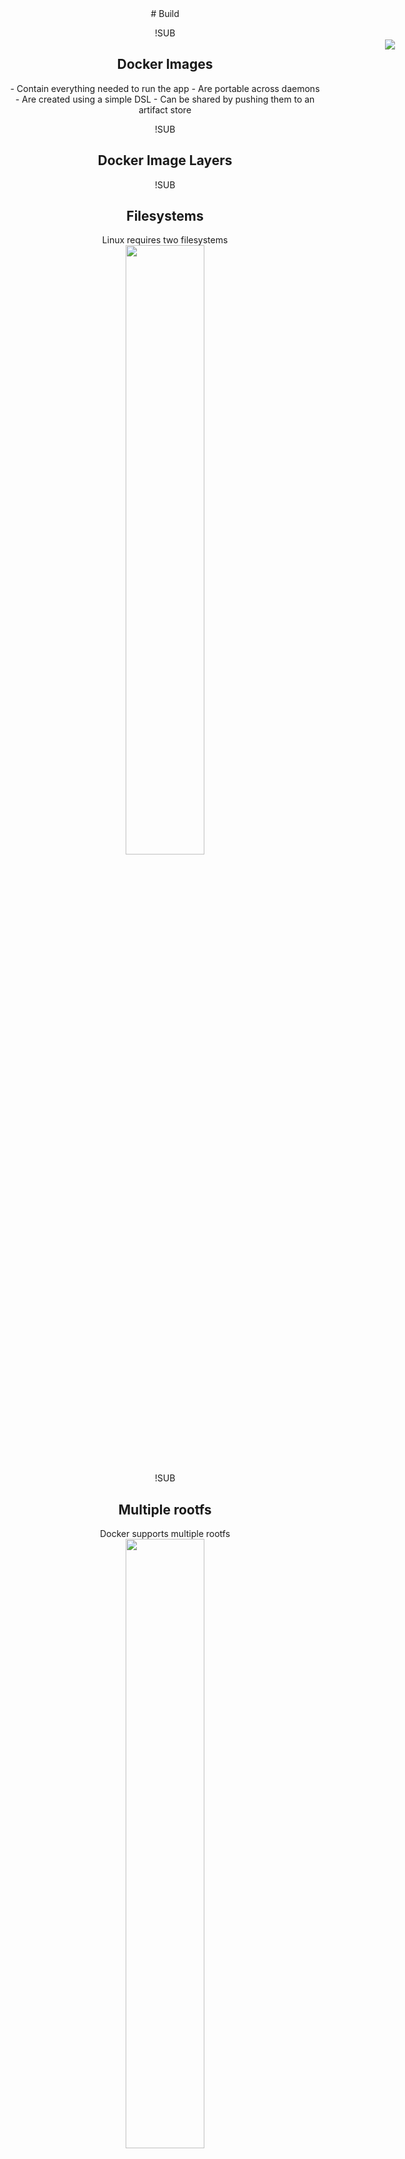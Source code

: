 <!-- .slide: data-background="#6B205E" -->
<center>
# Build

!SUB
## Docker Images

<div style="position: absolute; right: 0; top:100; width: 25%; height: auto;"><img src="img/docker-image.png"/></div>
- Contain everything needed to run the app
- Are portable across daemons
- Are created using a simple DSL
- Can be shared by pushing them to an artifact store

!SUB
## Docker Image Layers

!SUB
## Filesystems
<center>
<p>
		Linux requires two filesystems<br/>
<img src="img/docker-filesystems-generic.png" style="width: 50%; height: 50%;" />
</p>
</center>


!SUB
## Multiple rootfs
<center>
<p>
		Docker supports multiple rootfs<br/>
<img src="img/docker-filesystems-multiroot.png" style="width: 50%; height: 50%;" />
</p>
</center>


!SUB
## Docker Image
<center>
<p>
		Read-only layers are called images<br/>
<img src="img/docker-filesystems-debian.png" style="width: 50%; height: 50%;" />
</p>
</center>


!SUB
## Stacking images
<center>
<p>
		Images can depend on other images, called parents<br/>
<img src="img/docker-filesystems-multilayer.png" style="width: 50%; height: 50%;" />
</p>
</center>


!SUB
## Writable containers
<center>
<p>
		On top of images docker creates writable containers<br/>
<img src="img/docker-filesystems-busyboxrw.png" style="width: 50%; height: 50%;" />
</p>
</center>


!SLIDE <!-- .slide: data-background="#6B205E" -->
<center>
# Build exercise: Building an image

!SUB
# Build the application
```bash
$ docker run -ti google/golang bash

# Now we're inside a container!
root@a6a18f6f77de:/go# cd /gopath
root@a6a18f6f77de:/go# git clone https://github.com/simonvanderveldt/go-hello-world-http /gopath/src
root@a6a18f6f77de:/go# go build go-hello-world-http
root@a6a18f6f77de:/go# exit
# Now we're outside the container again
```

!SUB
# Create the image
```bash
# Show the last container that was created
$ docker ps -l
CONTAINER ID        IMAGE               COMMAND             CREATED             STATUS                     PORTS               NAMES
3ad9242e78fe        google/golang       "bash"              3 seconds ago       Exited (0) 2 seconds ago                       hopeful_chandrasekhar

# Now create an image from our container
$ docker commit <CONTAINER ID> go-hello-world-http

# Verify the image was created
$ docker images
REPOSITORY                           TAG                 IMAGE ID            CREATED             SIZE
go-hello-world-http                  latest              d21cfd593b76        3 seconds ago       138.4 MB
```

!SUB
# Run a container from the image
```bash
$ docker run -d -p 80:80 go-hello-world-http /gopath/go-hello-world-http

# Check that the container is running
$ docker ps
CONTAINER ID        IMAGE               COMMAND             CREATED             STATUS              PORTS               NAMES
01c65680ba17        google/golang       "/gopath/go-hel..." 2 minutes ago       Up 3 seconds                            mad_darwin

# Check if the application works
$ curl localhost
> Hello, world!
```

!SUB
# Cleanup
```bash
# Stop the container
$ docker kill <CONTAINER ID>

# Check that the container is no longer running
$ docker ps
CONTAINER ID        IMAGE               COMMAND             CREATED             STATUS              PORTS               NAMES
```

!SUB
# Cleanup part 2
Stopped containers are not automatically removed!

```
# Check that the container actually still exists
$ docker ps -a
CONTAINER ID        IMAGE               COMMAND             CREATED             STATUS                    PORTS               NAMES
01c65680ba17        google/golang       "/gopath/go-hel..." 8 minutes ago       Exited (0) 5 minutes ago                      mad_darwin

# Remove the container
$ docker rm <CONTAINER ID>

# Check that the container no longer exists
$ docker ps -a
CONTAINER ID        IMAGE               COMMAND             CREATED             STATUS                    PORTS               NAMES
```

!SUB
# Check
What have we done thus far?

What can we improve? <!-- .element: class="fragment" -->

!SUB
# Dockerfile

!SLIDE
!SUB
<center>
## How to build an image?

!SUB
## Dockerfile

<p>Simple format</p>

```
# Comment
INSTRUCTION arguments
```

<p style="clear: both;"><br/>See <a href="https://docs.docker.com/engine/reference/builder/">https://docs.docker.com/engine/reference/builder/</a></p>

!SUB
## Instructions
- FROM
- COPY
- RUN
- CMD
- EXPOSE
- ENV
- And more

!SUB
## FROM
- Syntax: `FROM <image>:<tag>`
- Sets the base image for this image
- FROM must be the first non-comment instruction in the Dockerfile

!SUB
## COPY
- Syntax:
  - `COPY <source> <destination>`
  - `COPY ["<source>", "<destination>"]`
- Copies files from the local machine into the image

!SUB
## RUN
- Syntax: `RUN <command>`
- Runs the specified command, and commits the result to the image
- RUN can be used multiple times

!SUB
## CMD
- Syntax:
  - `CMD command param1 param2`
  - `CMD ["executable", "param1", "param2"]`
- Provides defaults when executing a container
- CMD can only be used *one* time

!SUB
## EXPOSE
- Syntax: `EXPOSE <port>`
- Defines which ports to expose

!SUB
## ENV
- Syntax: `<key> <value>`
- Sets environment variables in the image

!SUB
# Build using Dockerfile
`go-hello-world-http/Dockerfile`
```dockerfile
FROM google/golang

ENV GOPATH /gopath

WORKDIR /gopath

RUN git clone https://github.com/simonvanderveldt/go-hello-world-http /gopath/src

RUN go build go-hello-world-http
```

!SUB
# Build and run image
```bash
docker build -t go-hello-world-http ./go-hello-world-http
docker run -d -p 80:80 go-hello-world-http /gopath/go-hello-world-http
```

!SUB
# Check
What can we improve?
```
docker images | grep go-hello-world-http
> go-hello-world-http latest d31a90b28d50 2 minutes ago 565.3 MB
```

!SUB
# Getting rid of our build-time tools
We don't need them during run-time


Solution: 2 Dockerfiles <!-- .element: class="fragment" -->

- Generic builder <!-- .element: class="fragment" -->
- Application <!-- .element: class="fragment" -->

!SUB
## Generic builder
`builder/Dockerfile`
```dockerfile
FROM google/golang

ENV GOPATH /gopath

WORKDIR /gopath

ENTRYPOINT ["go", "build"]

CMD ["."]
```

```
docker build -t builder ./builder
```

!SUB
# Build the application
```bash
git clone https://github.com/simonvanderveldt/go-hello-world-http /home/docker/cd-with-docker/go-hello-world-http-v2/src
docker run --rm --volume /home/docker/cd-with-docker/go-hello-world-http-v2/:/gopath builder go-hello-world-http
```
Build artifact is now available at

`/home/docker/cd-with-docker/go-hello-world-http-v2`

!SUB
# Application
`go-hello-world-http-v2/Dockerfile`
```dockerfile
FROM busybox:ubuntu-14.04

EXPOSE 80

ADD go-hello-world-http /go-hello-world-http

ENTRYPOINT /go-hello-world-http
```
```bash
docker build -t go-hello-world-http-v2 ./go-hello-world-http-v2
docker run -d -p 80:80 --name go-hello-world-http-v2 go-hello-world-http-v2
```

!SUB
# Result
```
docker images | grep hello-world-http-v2
> go-hello-world-http-v2 latest 903b479cd26c 2 minutes ago 11.3 MB
```
